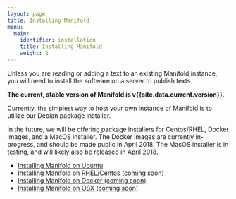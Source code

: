 ```yaml
---
layout: page
title: Installing Manifold
menu:
  main:
    identifier: installation
    title: Installing Manifold
    weight: 2
---
```


Unless you are reading or adding a text to an existing Manifold instance, you will need to install the software on a server to publish texts.

**The current, stable version of Manifold is v{{site.data.current.version}}**.

Currently, the simplest way to host your own instance of Manifold is to utilize our Debian package installer. 

In the future, we will be offering package installers for Centos/RHEL, Docker images, and a MacOS installer. The Docker images are currently in-progress, and should be made public in April 2018. The MacOS installer is in testing, and will likely also be released in April 2018. 

* [Installing Manifold on Ubuntu](ubuntu)
* [Installing Manifold on RHEL/Centos (coming soon)](rhel)
* [Installing Manifold on Docker (coming soon)](docker)
* [Installing Manifold on OSX (coming soon)](macos)
